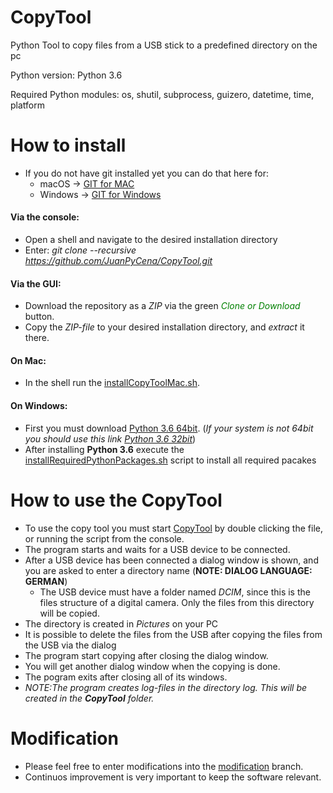 # CopyTool
Python Tool to copy files from a USB stick to a predefined directory on the pc

Python version:
Python 3.6

Required Python modules:
os, shutil, subprocess, guizero, datetime, time, platform  


# How to install
* If you do not have git installed yet you can do that here for:
  * macOS -> [GIT for MAC](https://sourceforge.net/projects/git-osx-installer/files/latest/download)
  * Windows -> [GIT for Windows](https://github.com/git-for-windows/git/releases/download/v2.15.1.windows.2/Git-2.15.1.2-64-bit.exe)
#### Via the console:  
* Open a shell and navigate to the desired installation directory
* Enter: *git clone --recursive https://github.com/JuanPyCena/CopyTool.git*

#### Via the GUI:
* Download the repository as a *ZIP* via the green <span style="color:green"> *Clone or Download* </span> button.
* Copy the *ZIP-file* to your desired installation directory, and *extract* it there.

#### On Mac:
* In the shell run the [installCopyToolMac.sh](installCopyToolMac.sh).

#### On Windows:
* First you must download [Python 3.6 64bit](https://www.python.org/ftp/python/3.6.0/python-3.6.0-amd64.exe). (_If your system is not 64bit you should use this link [Python 3.6 32bit](https://www.python.org/ftp/python/3.6.0/python-3.6.0.exe)_)
* After installing **Python 3.6** execute the [installRequiredPythonPackages.sh](installRequiredPythonPackages.sh) script to install all required pacakes

# How to use the CopyTool

* To use the copy tool you must start [CopyTool](CopyTool.py) by double clicking the file, or running the script from the console.
* The program starts and waits for a USB device to be connected.
* After a USB device has been connected a dialog window is shown, and you are asked to enter a directory name (**NOTE: DIALOG LANGUAGE: GERMAN**)
  * The USB device must have a folder named _DCIM_, since this is the files structure of a digital camera. 
  Only the files from this directory will be copied.
* The directory is created in _Pictures_ on your PC
* It is possible to delete the files from the USB after copying the files from the USB via the dialog
* The program start copying after closing the dialog window.
* You will get another dialog window when the copying is done.
* The pogram exits after closing all of its windows.
* *NOTE:The program creates *log-files* in the directory *log*. This will be created in the **CopyTool** folder.*

# Modification
* Please feel free to enter modifications into the [modification](https://github.com/JuanPyCena/CopyTool/tree/public_modification_branch) branch.
* Continuos improvement is very important to keep the software relevant.
